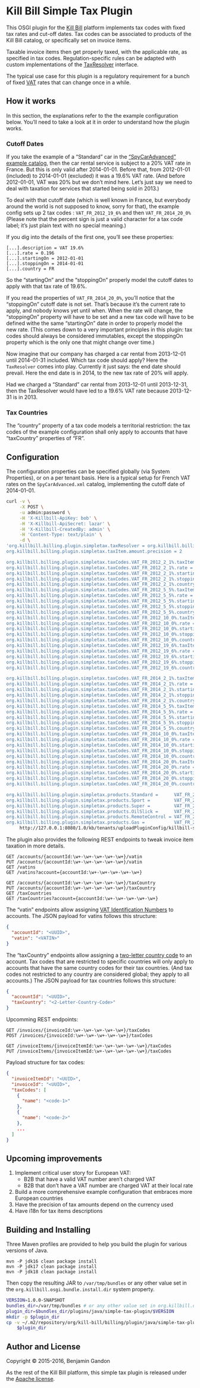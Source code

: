 <!--
   Copyright 2015 Benjamin Gandon

   Licensed under the Apache License, Version 2.0 (the "License");
   you may not use this file except in compliance with the License.
   You may obtain a copy of the License at

       http://www.apache.org/licenses/LICENSE-2.0

   Unless required by applicable law or agreed to in writing, software
   distributed under the License is distributed on an "AS IS" BASIS,
   WITHOUT WARRANTIES OR CONDITIONS OF ANY KIND, either express or implied.
   See the License for the specific language governing permissions and
   limitations under the License.
-->
Kill Bill Simple Tax Plugin
===========================

This OSGI plugin for the [Kill Bill](http://killbill.io) platform implements
tax codes with  fixed tax rates and cut-off dates. Tax codes can be associated
to products of the Kill Bill catalog, or specifically set on invoice items.

Taxable invoice items then get properly taxed, with the applicable rate, as
specified in tax codes. Regulation-specific rules can be adapted with custom
implementations of the [TaxResolver](https://github.com/bgandon/killbill-simple-tax-plugin/blob/master/src/main/java/org/killbill/billing/plugin/simpletax/resolving/TaxResolver.java)
interface.

The typical use case for this plugin is a regulatory requirement for a bunch
of fixed [VAT](https://en.wikipedia.org/wiki/Value-added_tax) rates that can
change once in a while.


How it works
------------

In this section, the explanations refer to the the example configuration
below. You’ll need to take a look at it in order to understand how the plugin
works.

### Cutoff Dates

If you take the example of a “Standard” car in the
[“SpyCarAdvanced” example catalog](http://docs.killbill.io/0.16/userguide_subscription.html#components-catalog-advanced),
then the car rental service is subject to a 20% VAT rate in France. But this
is only valid after 2014-01-01. Before that, from 2012-01-01 (included) to
2014-01-01 (excluded) it was a 19.6% VAT rate. (And before 2012-01-01, VAT was
20% but we don’t mind here. Let’s just say we need to deal with taxation for
services that started being sold in 2013.)

To deal with that cutoff date (which is well known in France, but everybody
around the world is not supposed to know, sorry for that), the example config
sets up 2 tax codes : `VAT_FR_2012_19_6%` and then `VAT_FR_2014_20_0%` (Please
note that the percent sign is just a valid character for a tax code label;
it’s just plain text with no special meaning.)

If you dig into the details of the first one, you’ll see these properties:

    [...].description = VAT 19.6%
    [...].rate = 0.196
    [...].startingOn = 2012-01-01
    [...].stoppingOn = 2014-01-01
    [...].country = FR

So the “startingOn” and the “stoppingOn” properly model the cutoff dates to
apply with that tax rate of 19.6%.

If you read the properties of `VAT_FR_2014_20_0%`, you’ll notice that the
“stoppingOn” cutoff date is not set. That’s because it’s the current rate to
apply, and nobody knows yet until when. When the rate will change, the
“stoppingOn” property will have to be set and a new tax code will have to be
defined withe the same “startingOn” date in order to properly model the new
rate. (This comes down to a very important principles in this plugin: tax
codes should always be considered immutables, except the stoppingOn property
which is the only one that might change over time.)

Now imagine that our company has charged a car rental from 2013-12-01 until
2014-01-31 included. Which tax code should apply? Here the `TaxResolver` comes
into play. Currently it just says: the end date should prevail. Here the end
date is in 2014, to the new tax rate of 20% will apply.

Had we charged a “Standard” car rental from 2013-12-01 until 2013-12-31, then
the TaxResolver would have led to a 19.6% VAT rate because 2013-12-31 is in
2013.

### Tax Countries

The “country” property of a tax code models a territorial restriction: the tax
codes of the example configuration shall only apply to accounts that have
“taxCountry” properties of “FR”.


Configuration
-------------

The configuration properties can be specified globally (via System
Properties), or on a per tenant basis. Here is a typical setup for French VAT
rates on the `SpyCarAdvanced.xml` catalog, implementing the cutoff date of
2014-01-01.

```bash
curl -v \
     -X POST \
     -u admin:password \
     -H 'X-Killbill-ApiKey: bob' \
     -H 'X-Killbill-ApiSecret: lazar' \
     -H 'X-Killbill-CreatedBy: admin' \
     -H 'Content-Type: text/plain' \
     -d \
'org.killbill.billing.plugin.simpletax.taxResolver = org.killbill.billing.plugin.simpletax.resolving.InvoiceItemEndDateBasedResolver
org.killbill.billing.plugin.simpletax.taxItem.amount.precision = 2

org.killbill.billing.plugin.simpletax.taxCodes.VAT_FR_2012_2_1%.taxItem.description = VAT 2.1%
org.killbill.billing.plugin.simpletax.taxCodes.VAT_FR_2012_2_1%.rate = 0.021
org.killbill.billing.plugin.simpletax.taxCodes.VAT_FR_2012_2_1%.startingOn = 2012-01-01
org.killbill.billing.plugin.simpletax.taxCodes.VAT_FR_2012_2_1%.stoppingOn = 2014-01-01
org.killbill.billing.plugin.simpletax.taxCodes.VAT_FR_2012_2_1%.country = FR
org.killbill.billing.plugin.simpletax.taxCodes.VAT_FR_2012_5_5%.taxItem.description = VAT 5.5%
org.killbill.billing.plugin.simpletax.taxCodes.VAT_FR_2012_5_5%.rate = 0.055
org.killbill.billing.plugin.simpletax.taxCodes.VAT_FR_2012_5_5%.startingOn = 2012-01-01
org.killbill.billing.plugin.simpletax.taxCodes.VAT_FR_2012_5_5%.stoppingOn = 2014-01-01
org.killbill.billing.plugin.simpletax.taxCodes.VAT_FR_2012_5_5%.country = FR
org.killbill.billing.plugin.simpletax.taxCodes.VAT_FR_2012_10_0%.taxItem.description = VAT 7.0%
org.killbill.billing.plugin.simpletax.taxCodes.VAT_FR_2012_10_0%.rate = 0.070
org.killbill.billing.plugin.simpletax.taxCodes.VAT_FR_2012_10_0%.startingOn = 2012-01-01
org.killbill.billing.plugin.simpletax.taxCodes.VAT_FR_2012_10_0%.stoppingOn = 2014-01-01
org.killbill.billing.plugin.simpletax.taxCodes.VAT_FR_2012_10_0%.country = FR
org.killbill.billing.plugin.simpletax.taxCodes.VAT_FR_2012_19_6%.taxItem.description = VAT 19.6%
org.killbill.billing.plugin.simpletax.taxCodes.VAT_FR_2012_19_6%.rate = 0.196
org.killbill.billing.plugin.simpletax.taxCodes.VAT_FR_2012_19_6%.startingOn = 2012-01-01
org.killbill.billing.plugin.simpletax.taxCodes.VAT_FR_2012_19_6%.stoppingOn = 2014-01-01
org.killbill.billing.plugin.simpletax.taxCodes.VAT_FR_2012_19_6%.country = FR

org.killbill.billing.plugin.simpletax.taxCodes.VAT_FR_2014_2_1%.taxItem.description = VAT 2.1%
org.killbill.billing.plugin.simpletax.taxCodes.VAT_FR_2014_2_1%.rate = 0.021
org.killbill.billing.plugin.simpletax.taxCodes.VAT_FR_2014_2_1%.startingOn = 2014-01-01
org.killbill.billing.plugin.simpletax.taxCodes.VAT_FR_2014_2_1%.stoppingOn = 
org.killbill.billing.plugin.simpletax.taxCodes.VAT_FR_2014_2_1%.country = FR
org.killbill.billing.plugin.simpletax.taxCodes.VAT_FR_2014_5_5%.taxItem.description = VAT 5.5%
org.killbill.billing.plugin.simpletax.taxCodes.VAT_FR_2014_5_5%.rate = 0.055
org.killbill.billing.plugin.simpletax.taxCodes.VAT_FR_2014_5_5%.startingOn = 2014-01-01
org.killbill.billing.plugin.simpletax.taxCodes.VAT_FR_2014_5_5%.stoppingOn = 
org.killbill.billing.plugin.simpletax.taxCodes.VAT_FR_2014_5_5%.country = FR
org.killbill.billing.plugin.simpletax.taxCodes.VAT_FR_2014_10_0%.taxItem.description = VAT 10.0%
org.killbill.billing.plugin.simpletax.taxCodes.VAT_FR_2014_10_0%.rate = 0.100
org.killbill.billing.plugin.simpletax.taxCodes.VAT_FR_2014_10_0%.startingOn = 2014-01-01
org.killbill.billing.plugin.simpletax.taxCodes.VAT_FR_2014_10_0%.stoppingOn = 
org.killbill.billing.plugin.simpletax.taxCodes.VAT_FR_2014_10_0%.country = FR
org.killbill.billing.plugin.simpletax.taxCodes.VAT_FR_2014_20_0%.taxItem.description = VAT 20.0%
org.killbill.billing.plugin.simpletax.taxCodes.VAT_FR_2014_20_0%.rate = 0.200
org.killbill.billing.plugin.simpletax.taxCodes.VAT_FR_2014_20_0%.startingOn = 2014-01-01
org.killbill.billing.plugin.simpletax.taxCodes.VAT_FR_2014_20_0%.stoppingOn = 
org.killbill.billing.plugin.simpletax.taxCodes.VAT_FR_2014_20_0%.country = FR

org.killbill.billing.plugin.simpletax.products.Standard =      VAT_FR_2012_19_6%, VAT_FR_2014_20_0%
org.killbill.billing.plugin.simpletax.products.Sport =         VAT_FR_2012_19_6%, VAT_FR_2014_20_0%
org.killbill.billing.plugin.simpletax.products.Super =         VAT_FR_2012_19_6%, VAT_FR_2014_20_0%
org.killbill.billing.plugin.simpletax.products.OilSlick =      VAT_FR_2012_19_6%, VAT_FR_2014_20_0%
org.killbill.billing.plugin.simpletax.products.RemoteControl = VAT_FR_2012_19_6%, VAT_FR_2014_20_0%
org.killbill.billing.plugin.simpletax.products.Gas =           VAT_FR_2012_19_6%, VAT_FR_2014_20_0%' \
     http://127.0.0.1:8080/1.0/kb/tenants/uploadPluginConfig/killbill-simple-tax
```

The plugin also provides the following REST endpoints to tweak invoice item taxation in more details.

```
GET /accounts/{accountId:\w+-\w+-\w+-\w+-\w+}/vatin
PUT /accounts/{accountId:\w+-\w+-\w+-\w+-\w+}/vatin
GET /vatins
GET /vatins?account={accountId:\w+-\w+-\w+-\w+-\w+}

GET /accounts/{accountId:\w+-\w+-\w+-\w+-\w+}/taxCountry
PUT /accounts/{accountId:\w+-\w+-\w+-\w+-\w+}/taxCountry
GET /taxCountries
GET /taxCountries?account={accountId:\w+-\w+-\w+-\w+-\w+}
```

The “vatin” endpoints allow assigning [VAT Identification Numbers](https://en.wikipedia.org/wiki/VAT_identification_number)
to accounts. The JSON payload for vatins follows this structure:

```json
{
  "accountId": "<UUID>",
  "vatin": "<VATIN>"
}
```


The “taxCountry” endpoints allow assigning a [two-letter country code](https://en.wikipedia.org/wiki/ISO_3166-1_alpha-2)
to an account. Tax codes that are restricted to specific countries will only
apply to accounts that have the same country codes for their tax countries.
(And tax codes not restricted to any country are considered global; they apply
to all accounts.) The JSON payload for tax countries follows this structure:

```json
{
  "accountId": "<UUID>",
  "taxCountry": "<2-Letter-Country-Code>"
}
```


Upcomming REST endpoints:

```
GET /invoices/{invoiceId:\w+-\w+-\w+-\w+-\w+}/taxCodes
POST /invoices/{invoiceId:\w+-\w+-\w+-\w+-\w+}/taxCodes

GET /invoiceItems/{invoiceItemId:\w+-\w+-\w+-\w+-\w+}/taxCodes
PUT /invoiceItems/{invoiceItemId:\w+-\w+-\w+-\w+-\w+}/taxCodes
```

Payload structure for tax codes:

```json
{
  "invoiceItemId": "<UUID>",
  "invoiceId": "<UUID>",
  "taxCodes": [
    {
      "name": "<code-1>"
    },
    {
      "name": "<code-2>"
    },
    ...
  ]
}
```


Upcoming improvements
---------------------

1. Implement critical user story for European VAT:
   - B2B that have a valid VAT number aren’t charged VAT
   - B2B that don’t have a VAT number are charged VAT at their local rate
2. Build a more comprehensive example configuration that embraces more
   European countries
3. Have the precision of tax amounts depend on the currency used
4. Have i18n for tax items descriptions


Building and Installing
-----------------------

Three Maven profiles are provided to help you build the plugin for various
versions of Java.

    mvn -P jdk16 clean package install
    mvn -P jdk17 clean package install
    mvn -P jdk18 clean package install

Then copy the resulting JAR to `/var/tmp/bundles` or any other value set in
the `org.killbill.osgi.bundle.install.dir` system property.

```bash
VERSION=1.0.0-SNAPSHOT
bundles_dir=/var/tmp/bundles # or any other value set in org.killbill.osgi.bundle.install.dir
plugin_dir=$bundles_dir/plugins/java/simple-tax-plugin/$VERSION
mkdir -p $plugin_dir
cp -v ~/.m2/repository/org/kill-bill/billing/plugin/java/simple-tax-plugin/$VERSION/simple-tax-plugin-$VERSION.jar \
    $plugin_dir
```


Author and License
------------------

Copyright © 2015-2016, Benjamin Gandon

As the rest of the Kill Bill platform, this simple tax plugin is released
under the [Apache license](http://www.apache.org/licenses/LICENSE-2.0).
